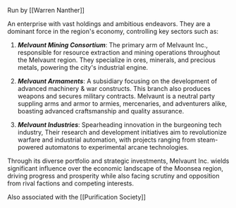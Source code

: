Run by [[Warren Nanther]]

An enterprise with vast holdings and ambitious endeavors. They are a dominant force in the region's economy, controlling key sectors such as:

1. ***Melvaunt Mining Consortium***: The primary arm of Melvaunt Inc., responsible for resource extraction and mining operations throughout the Melvaunt region. They specialize in ores, minerals, and precious metals, powering the city's industrial engine.

2. ***Melvaunt Armaments***: A subsidiary focusing on the development of advanced machinery & war constructs. This branch also produces weapons and secures military contracts. Melvaunt is a neutral party suppling arms and armor to armies, mercenaries, and adventurers alike, boasting advanced craftsmanship and quality assurance.

3. ***Melvaunt Industries***: Spearheading innovation in the burgeoning tech industry,  Their research and development initiatives aim to revolutionize warfare and industrial automation, with projects ranging from steam-powered automatons to experimental arcane technologies.

Through its diverse portfolio and strategic investments, Melvaunt Inc. wields significant influence over the economic landscape of the Moonsea region, driving progress and prosperity while also facing scrutiny and opposition from rival factions and competing interests.

Also associated with the [[Purification Society]]